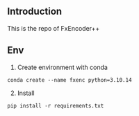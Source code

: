## Introduction 

This is the repo of FxEncoder++ 

## Env 

1. Create environment with conda 
```
conda create --name fxenc python=3.10.14
```
2. Install 
```
pip install -r requirements.txt 
```